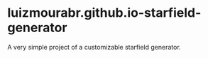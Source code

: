 # luizmourabr.github.io-starfield-generator
A very simple project of a customizable starfield generator.
